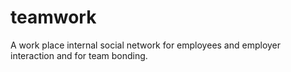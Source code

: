 # teamwork
A work place internal social network for employees and employer interaction and for team bonding.
